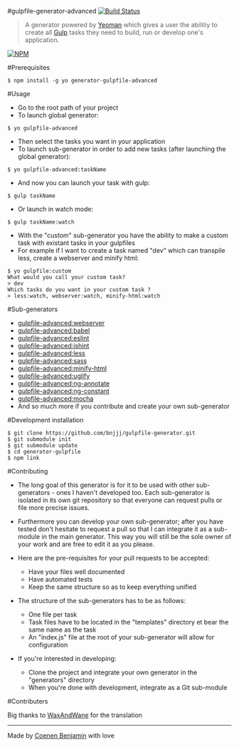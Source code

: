 #gulpfile-generator-advanced [![Build Status](https://travis-ci.org/bnjjj/generator-gulpfile-advanced?branch=master)](https://travis-ci.org/bnjjj/generator-gulpfile-advanced)

> A generator powered by [Yeoman](http://yeoman.io/) which gives a user the abilitiy to create all [Gulp](http://gulpjs.com) tasks they need to build, run or develop one's application. 

[![NPM](https://nodei.co/npm/generator-gulpfile-advanced.png?downloads=true&downloadRank=true&stars=true)](https://nodei.co/npm/generator-gulpfile-advanced/)

#Prerequisites
```
$ npm install -g yo generator-gulpfile-advanced
```

#Usage
+ Go to the root path of your project
+ To launch global generator:
```
$ yo gulpfile-advanced
```
+ Then select the tasks you want in your application
+ To launch sub-generator in order to add new tasks (after launching the global generator):
```
$ yo gulpfile-advanced:taskName
```
+ And now you can launch your task with gulp:
```
$ gulp taskName
```
+ Or launch in watch mode:
```
$ gulp taskName:watch
```

+ With the "custom" sub-generator you have the ability to make a custom task with existant tasks in your gulpfiles
+ For example if I want to create a task named "dev" which can transpile less, create a webserver and minify html:
```
$ yo gulpfile:custom
What would you call your custom task?
> dev
Which tasks do you want in your custom task ?
> less:watch, webserver:watch, minify-html:watch
```

#Sub-generators
+ [gulpfile-advanced:webserver](https://github.com/bnjjj/gulpfile-subgenerator-webserver)
+ [gulpfile-advanced:babel](https://github.com/bnjjj/gulpfile-subgenerator-babel)
+ [gulpfile-advanced:eslint](https://github.com/bnjjj/gulpfile-subgenerator-eslint)
+ [gulpfile-advanced:jshint](https://github.com/bnjjj/gulpfile-subgenerator-jshint)
+ [gulpfile-advanced:less](https://github.com/bnjjj/gulpfile-subgenerator-less)
+ [gulpfile-advanced:sass](https://github.com/bnjjj/gulpfile-subgenerator-sass)
+ [gulpfile-advanced:minify-html](https://github.com/bnjjj/gulpfile-subgenerator-minify-html)
+ [gulpfile-advanced:uglify](https://github.com/bnjjj/gulpfile-subgenerator-uglify)
+ [gulpfile-advanced:ng-annotate](https://github.com/bnjjj/gulpfile-subgenerator-ng-annotate)
+ [gulpfile-advanced:ng-constant](https://github.com/bnjjj/gulpfile-subgenerator-ng-constant)
+ [gulpfile-advanced:mocha](https://github.com/bnjjj/gulpfile-subgenerator-mocha)
+ And so much more if you contribute and create your own sub-generator

#Development installation
```
$ git clone https://github.com/bnjjj/gulpfile-generator.git
$ git submodule init
$ git submodule update
$ cd generator-gulpfile
$ npm link
```

#Contributing

+ The long goal of this generator is for it to be used with other sub-generators - ones I haven't developed too. Each sub-generator is isolated in its own git repository so that everyone can request pulls or file more precise issues.

+ Furthermore you can develop your own sub-generator; after you have tested don't hesitate to request a pull so that I can integrate it as a sub-module in the main generator. This way you will still be the sole owner of your work and are free to edit it as you please.

+ Here are the pre-requisites for your pull requests to be accepted:
  - Have your files well documented
  - Have automated tests
  - Keep the same structure so as to keep everything unified

+ The structure of the sub-generators has to be as follows:
  - One file per task
  - Task files have to be located in the "templates" directory et bear the same name as the task
  - An "index.js" file at the root of your sub-generator will allow for configuration


+ If you're interested in developing:
  - Clone the project and integrate your own generator in the "generators" directory
  - When you're done with development, integrate as a Git sub-module

#Contributers

Big thanks to [WaxAndWane](https://github.com/waxandwane) for the translation

-------------

Made by [Coenen Benjamin](https://twitter.com/BnJ25) with love


